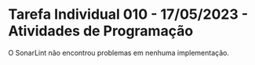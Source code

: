 # Tarefa Individual 010 - 17/05/2023 - Atividades de Programação

O SonarLint não encontrou problemas em nenhuma implementação.
